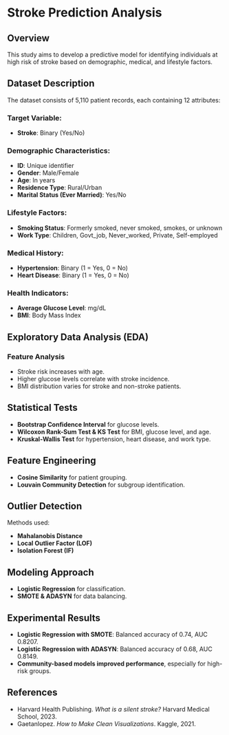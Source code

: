 # Stroke Prediction Analysis

## Overview
This study aims to develop a predictive model for identifying individuals at high risk of stroke based on demographic, medical, and lifestyle factors.

## Dataset Description
The dataset consists of 5,110 patient records, each containing 12 attributes:

### **Target Variable:**
- **Stroke**: Binary (Yes/No)

### **Demographic Characteristics:**
- **ID**: Unique identifier
- **Gender**: Male/Female
- **Age**: In years
- **Residence Type**: Rural/Urban
- **Marital Status (Ever Married)**: Yes/No

### **Lifestyle Factors:**
- **Smoking Status**: Formerly smoked, never smoked, smokes, or unknown
- **Work Type**: Children, Govt_job, Never_worked, Private, Self-employed

### **Medical History:**
- **Hypertension**: Binary (1 = Yes, 0 = No)
- **Heart Disease**: Binary (1 = Yes, 0 = No)

### **Health Indicators:**
- **Average Glucose Level**: mg/dL
- **BMI**: Body Mass Index

## Exploratory Data Analysis (EDA)
### **Feature Analysis**
- Stroke risk increases with age.
- Higher glucose levels correlate with stroke incidence.
- BMI distribution varies for stroke and non-stroke patients.

## Statistical Tests
- **Bootstrap Confidence Interval** for glucose levels.
- **Wilcoxon Rank-Sum Test & KS Test** for BMI, glucose level, and age.
- **Kruskal-Wallis Test** for hypertension, heart disease, and work type.

## Feature Engineering
- **Cosine Similarity** for patient grouping.
- **Louvain Community Detection** for subgroup identification.

## Outlier Detection
Methods used:
- **Mahalanobis Distance**
- **Local Outlier Factor (LOF)**
- **Isolation Forest (IF)**

## Modeling Approach
- **Logistic Regression** for classification.
- **SMOTE & ADASYN** for data balancing.

## Experimental Results
- **Logistic Regression with SMOTE**: Balanced accuracy of 0.74, AUC 0.8207.
- **Logistic Regression with ADASYN**: Balanced accuracy of 0.68, AUC 0.8149.
- **Community-based models improved performance**, especially for high-risk groups.

## References
- Harvard Health Publishing. *What is a silent stroke?* Harvard Medical School, 2023.
- Gaetanlopez. *How to Make Clean Visualizations*. Kaggle, 2021.
